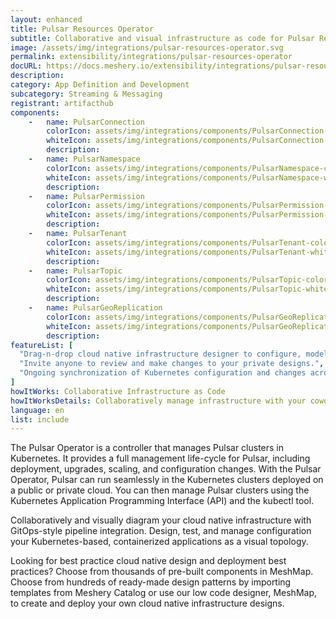 ```yaml
---
layout: enhanced
title: Pulsar Resources Operator
subtitle: Collaborative and visual infrastructure as code for Pulsar Resources Operator
image: /assets/img/integrations/pulsar-resources-operator.svg
permalink: extensibility/integrations/pulsar-resources-operator
docURL: https://docs.meshery.io/extensibility/integrations/pulsar-resources-operator
description: 
category: App Definition and Development
subcategory: Streaming & Messaging
registrant: artifacthub
components: 
	-	name: PulsarConnection
		colorIcon: assets/img/integrations/components/PulsarConnection-color.svg
		whiteIcon: assets/img/integrations/components/PulsarConnection-white.svg
		description: 
	-	name: PulsarNamespace
		colorIcon: assets/img/integrations/components/PulsarNamespace-color.svg
		whiteIcon: assets/img/integrations/components/PulsarNamespace-white.svg
		description: 
	-	name: PulsarPermission
		colorIcon: assets/img/integrations/components/PulsarPermission-color.svg
		whiteIcon: assets/img/integrations/components/PulsarPermission-white.svg
		description: 
	-	name: PulsarTenant
		colorIcon: assets/img/integrations/components/PulsarTenant-color.svg
		whiteIcon: assets/img/integrations/components/PulsarTenant-white.svg
		description: 
	-	name: PulsarTopic
		colorIcon: assets/img/integrations/components/PulsarTopic-color.svg
		whiteIcon: assets/img/integrations/components/PulsarTopic-white.svg
		description: 
	-	name: PulsarGeoReplication
		colorIcon: assets/img/integrations/components/PulsarGeoReplication-color.svg
		whiteIcon: assets/img/integrations/components/PulsarGeoReplication-white.svg
		description: 
featureList: [
  "Drag-n-drop cloud native infrastructure designer to configure, model, and deploy your workloads.",
  "Invite anyone to review and make changes to your private designs.",
  "Ongoing synchronization of Kubernetes configuration and changes across any number of clusters."
]
howItWorks: Collaborative Infrastructure as Code
howItWorksDetails: Collaboratively manage infrastructure with your coworkers synchronously sharing the same designs.
language: en
list: include
---
```

<p>
The Pulsar Operator is a controller that manages Pulsar clusters in Kubernetes. It provides a full management life-cycle for Pulsar, including deployment, upgrades, scaling, and configuration changes. With the Pulsar Operator, Pulsar can run seamlessly in the Kubernetes clusters deployed on a public or private cloud. You can then manage Pulsar clusters using the Kubernetes Application Programming Interface (API) and the kubectl tool.
</p>
<p>
    Collaboratively and visually diagram your cloud native infrastructure with GitOps-style pipeline integration. Design, test, and manage configuration your Kubernetes-based, containerized applications as a visual topology.
</p>
<p>
    Looking for best practice cloud native design and deployment best practices? Choose from thousands of pre-built components in MeshMap. Choose from hundreds of ready-made design patterns by importing templates from Meshery Catalog or use our low code designer, MeshMap, to create and deploy your own cloud native infrastructure designs.
</p>
